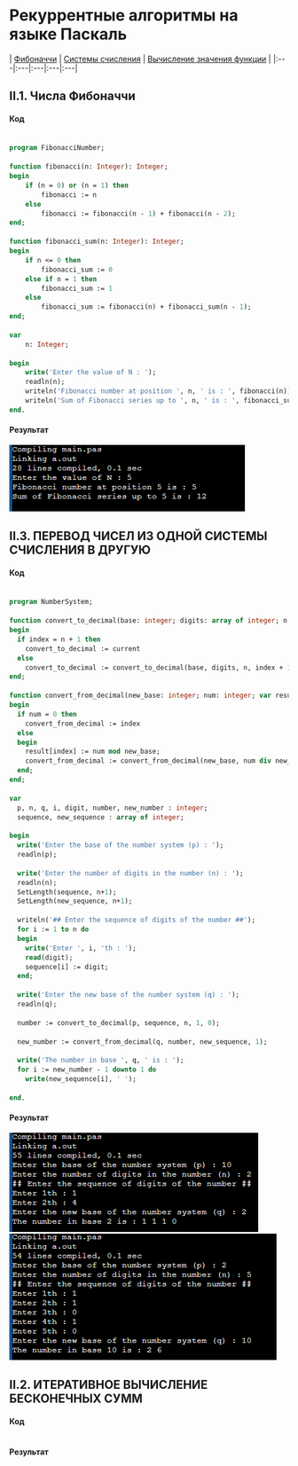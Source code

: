 <!-- Headers -->

# Рекуррентные алгоритмы на языке Паскаль

| [Фибоначчи](#ii1-числа-фибоначчи) | [Системы счисления](#ii3-перевод-чисел-из-одной-системы-счисления-в-другую) | [Вычисление значения функции](#ii2-итеративное-вычисление-бесконечных-сумм) |
|:---|:---|:---|:---|:---|


## II.1. Числа Фибоначчи

#### Код

```pascal

program FibonacciNumber;

function fibonacci(n: Integer): Integer;
begin
    if (n = 0) or (n = 1) then
        fibonacci := n
    else
        fibonacci := fibonacci(n - 1) + fibonacci(n - 2);
end;

function fibonacci_sum(n: Integer): Integer;
begin
    if n <= 0 then
        fibonacci_sum := 0
    else if n = 1 then
        fibonacci_sum := 1
    else
        fibonacci_sum := fibonacci(n) + fibonacci_sum(n - 1);
end;

var
    n: Integer;

begin
    write('Enter the value of N : ');
    readln(n);
    writeln('Fibonacci number at position ', n, ' is : ', fibonacci(n));
    writeln('Sum of Fibonacci series up to ', n, ' is : ', fibonacci_sum(n));
end.

```

#### Результат
![Fibonacci Result](images/1.png)



## II.3. ПЕРЕВОД ЧИСЕЛ ИЗ ОДНОЙ СИСТЕМЫ СЧИСЛЕНИЯ В ДРУГУЮ

#### Код

```pascal

program NumberSystem;

function convert_to_decimal(base: integer; digits: array of integer; n: integer; index: integer; current: integer): integer;
begin
  if index = n + 1 then
    convert_to_decimal := current
  else
    convert_to_decimal := convert_to_decimal(base, digits, n, index + 1, current * base + digits[index]);
end;

function convert_from_decimal(new_base: integer; num: integer; var result: array of integer; index: integer): integer;
begin
  if num = 0 then
    convert_from_decimal := index
  else
  begin
    result[index] := num mod new_base;
    convert_from_decimal := convert_from_decimal(new_base, num div new_base, result, index + 1);
  end;
end;

var
  p, n, q, i, digit, number, new_number : integer;
  sequence, new_sequence : array of integer;

begin
  write('Enter the base of the number system (p) : ');
  readln(p);
  
  write('Enter the number of digits in the number (n) : ');
  readln(n);
  SetLength(sequence, n+1);
  SetLength(new_sequence, n+1);
  
  writeln('## Enter the sequence of digits of the number ##');
  for i := 1 to n do
  begin
    write('Enter ', i, 'th : ');
    read(digit);
    sequence[i] := digit;
  end;
  
  write('Enter the new base of the number system (q) : ');
  readln(q);

  number := convert_to_decimal(p, sequence, n, 1, 0);
  
  new_number := convert_from_decimal(q, number, new_sequence, 1);
  
  write('The number in base ', q, ' is : ');
  for i := new_number - 1 downto 1 do
    write(new_sequence[i], ' ');

end.

```

#### Результат
![Number System (1)](images/3-1.png)
![Number System (2)](images/3-2.png)



## II.2. ИТЕРАТИВНОЕ ВЫЧИСЛЕНИЕ БЕСКОНЕЧНЫХ СУММ

#### Код

```pascal

```

#### Результат
